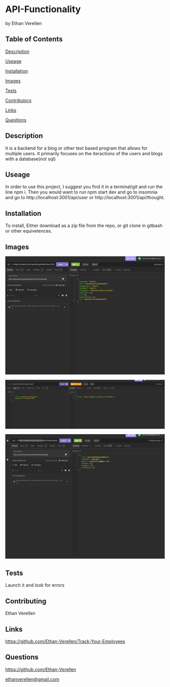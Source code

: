 # API-Functionality


by Ethan Verellen


## Table of Contents

[Description](#description)

[Useage](#useage)

[Installation](#installation)

[Images](#images)

[Tests](#tests)

[Contributors](#contributors)

[Links](#links)

[Questions](#questions)




## Description

It is a backend for a blog or other text based program that allows for multiple users.  It primarily focuses on the iteractions of the users and blogs with a database(not sql)


## Useage

In order to use this project, I suggest you find it in a terminal/git and run the line npm i. Then you would want to run npm start dev and go to insomnia and go to http://localhost:3001/api/user or http://localhost:3001/api/thought.


## Installation

To install, Either download as a zip file from the repo, or git clone in gitbash or other equivelences.


## Images

![An image showing insomnia veiwing a thought](./images/thoughtget1.png)

![An image showing insomnia creating a thought](./images/thoughtpost.png)

![An image showing insomnia veiwing a user](./images/usetget1.png)


## Tests

Launch it and look for errors


## Contributing

Ethan Verellen


## Links

https://github.com/Ethan-Verellen/Track-Your-Employees


## Questions

https://github.com/Ethan-Verellen

ethanverellen@gmail.com



